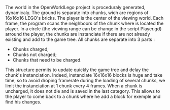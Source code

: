 The world in the OpenWorldLego project is proceduraly generated, dynamicaly. The ground is separate into chunks, wich are regions of 16x16x16 LEGO's bricks. The player is the center of the viewing world. Each frame, the program scans the neighboors of the chunk where is located the player. In a circle (the viewing range can be change in the script Player.gd) arround the player, the chunks are instanciate if there are not already existing and add to the game tree. All chunks are separate into 3 parts :
- Chunks charged;
- Chunks not charged;
- Chunks that need to be charged.

This structure permits to update quickly the game tree and delay the chunk's instanciation. Indeed, instanciate 16x16x16 blocks is huge and take time, so to avoid droping framerate during the loading of several chunks, we limit the instanciation at 1 chunk every 4 frames. When a chunk is uncharged, it does not die and is saved in the last category. This allows to the player to come back to a chunk where he add a block for exemple and find his changes.
